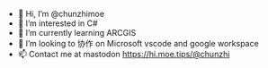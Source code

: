 - 👋 Hi, I’m @chunzhimoe
- 👀 I’m interested in C#
- 🌱 I’m currently learning ARCGIS
- 💞️ I’m looking to 协作 on Microsoft vscode and google workspace
- 📫 Contact  me  at mastodon https://hi.moe.tips/@chunzhi

<!---
chunzhimoe/chunzhimoe is a ✨ special ✨ repository because its `README.md` (this file) appears on your GitHub profile.
You can click the Preview link to take a look at your changes.
--->
